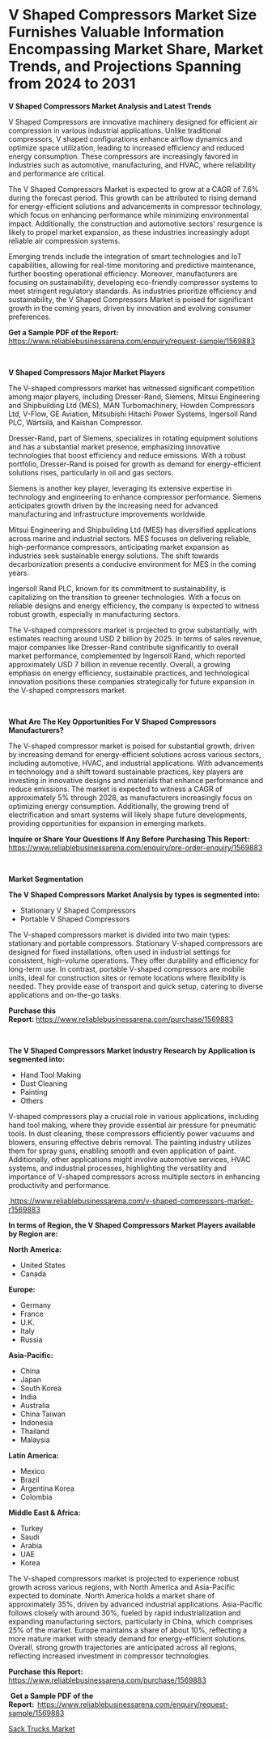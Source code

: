 <p><h1>V Shaped Compressors Market Size Furnishes Valuable Information Encompassing Market Share, Market Trends, and Projections Spanning from 2024 to 2031</h1></p><p><strong>V Shaped Compressors Market Analysis and Latest Trends</strong></p>
<p><p>V Shaped Compressors are innovative machinery designed for efficient air compression in various industrial applications. Unlike traditional compressors, V shaped configurations enhance airflow dynamics and optimize space utilization, leading to increased efficiency and reduced energy consumption. These compressors are increasingly favored in industries such as automotive, manufacturing, and HVAC, where reliability and performance are critical.</p><p>The V Shaped Compressors Market is expected to grow at a CAGR of 7.6% during the forecast period. This growth can be attributed to rising demand for energy-efficient solutions and advancements in compressor technology, which focus on enhancing performance while minimizing environmental impact. Additionally, the construction and automotive sectors' resurgence is likely to propel market expansion, as these industries increasingly adopt reliable air compression systems.</p><p>Emerging trends include the integration of smart technologies and IoT capabilities, allowing for real-time monitoring and predictive maintenance, further boosting operational efficiency. Moreover, manufacturers are focusing on sustainability, developing eco-friendly compressor systems to meet stringent regulatory standards. As industries prioritize efficiency and sustainability, the V Shaped Compressors Market is poised for significant growth in the coming years, driven by innovation and evolving consumer preferences.</p></p>
<p><strong>Get a Sample PDF of the Report:&nbsp;</strong> <a href="https://www.reliablebusinessarena.com/enquiry/request-sample/1569883?utm_campaign=1892&utm_medium=2&utm_source=Github&utm_content=ia&utm_term=29122024&utm_id=v-shaped-compressors">https://www.reliablebusinessarena.com/enquiry/request-sample/1569883</a></p>
<p>&nbsp;</p>
<p><strong>V Shaped Compressors Major Market Players</strong></p>
<p><p>The V-shaped compressors market has witnessed significant competition among major players, including Dresser-Rand, Siemens, Mitsui Engineering and Shipbuilding Ltd (MES), MAN Turbomachinery, Howden Compressors Ltd, V-Flow, GE Aviation, Mitsubishi Hitachi Power Systems, Ingersoll Rand PLC, Wärtsilä, and Kaishan Compressor. </p><p>Dresser-Rand, part of Siemens, specializes in rotating equipment solutions and has a substantial market presence, emphasizing innovative technologies that boost efficiency and reduce emissions. With a robust portfolio, Dresser-Rand is poised for growth as demand for energy-efficient solutions rises, particularly in oil and gas sectors.</p><p>Siemens is another key player, leveraging its extensive expertise in technology and engineering to enhance compressor performance. Siemens anticipates growth driven by the increasing need for advanced manufacturing and infrastructure improvements worldwide.</p><p>Mitsui Engineering and Shipbuilding Ltd (MES) has diversified applications across marine and industrial sectors. MES focuses on delivering reliable, high-performance compressors, anticipating market expansion as industries seek sustainable energy solutions. The shift towards decarbonization presents a conducive environment for MES in the coming years.</p><p>Ingersoll Rand PLC, known for its commitment to sustainability, is capitalizing on the transition to greener technologies. With a focus on reliable designs and energy efficiency, the company is expected to witness robust growth, especially in manufacturing sectors.</p><p>The V-shaped compressors market is projected to grow substantially, with estimates reaching around USD 2 billion by 2025. In terms of sales revenue, major companies like Dresser-Rand contribute significantly to overall market performance, complemented by Ingersoll Rand, which reported approximately USD 7 billion in revenue recently. Overall, a growing emphasis on energy efficiency, sustainable practices, and technological innovation positions these companies strategically for future expansion in the V-shaped compressors market.</p></p>
<p>&nbsp;</p>
<p><strong>What Are The Key Opportunities For V Shaped Compressors Manufacturers?</strong></p>
<p><p>The V-shaped compressor market is poised for substantial growth, driven by increasing demand for energy-efficient solutions across various sectors, including automotive, HVAC, and industrial applications. With advancements in technology and a shift toward sustainable practices, key players are investing in innovative designs and materials that enhance performance and reduce emissions. The market is expected to witness a CAGR of approximately 5% through 2028, as manufacturers increasingly focus on optimizing energy consumption. Additionally, the growing trend of electrification and smart systems will likely shape future developments, providing opportunities for expansion in emerging markets.</p></p>
<p><strong>Inquire or Share Your Questions If Any Before Purchasing This Report:</strong> <a href="https://www.reliablebusinessarena.com/enquiry/pre-order-enquiry/1569883?utm_campaign=1892&utm_medium=2&utm_source=Github&utm_content=ia&utm_term=29122024&utm_id=v-shaped-compressors">https://www.reliablebusinessarena.com/enquiry/pre-order-enquiry/1569883</a></p>
<p>&nbsp;</p>
<p><strong>Market Segmentation</strong></p>
<p><strong>The V Shaped Compressors Market Analysis by types is segmented into:</strong></p>
<p><ul><li>Stationary V Shaped Compressors</li><li>Portable V Shaped Compressors</li></ul></p>
<p><p>The V-shaped compressors market is divided into two main types: stationary and portable compressors. Stationary V-shaped compressors are designed for fixed installations, often used in industrial settings for consistent, high-volume operations. They offer durability and efficiency for long-term use. In contrast, portable V-shaped compressors are mobile units, ideal for construction sites or remote locations where flexibility is needed. They provide ease of transport and quick setup, catering to diverse applications and on-the-go tasks.</p></p>
<p><strong>Purchase this Report:&nbsp;</strong><a href="https://www.reliablebusinessarena.com/purchase/1569883?utm_campaign=1892&utm_medium=2&utm_source=Github&utm_content=ia&utm_term=29122024&utm_id=v-shaped-compressors">https://www.reliablebusinessarena.com/purchase/1569883</a></p>
<p>&nbsp;</p>
<p><strong>The V Shaped Compressors Market Industry Research by Application is segmented into:</strong></p>
<p><ul><li>Hand Tool Making</li><li>Dust Cleaning</li><li>Painting</li><li>Others</li></ul></p>
<p><p>V-shaped compressors play a crucial role in various applications, including hand tool making, where they provide essential air pressure for pneumatic tools. In dust cleaning, these compressors efficiently power vacuums and blowers, ensuring effective debris removal. The painting industry utilizes them for spray guns, enabling smooth and even application of paint. Additionally, other applications might involve automotive services, HVAC systems, and industrial processes, highlighting the versatility and importance of V-shaped compressors across multiple sectors in enhancing productivity and performance.</p></p>
<p><a href="https://www.reliablebusinessarena.com/v-shaped-compressors-market-r1569883?utm_campaign=1892&utm_medium=2&utm_source=Github&utm_content=ia&utm_term=29122024&utm_id=v-shaped-compressors">&nbsp;https://www.reliablebusinessarena.com/v-shaped-compressors-market-r1569883</a></p>
<p><strong>In terms of Region, the V Shaped Compressors Market Players available by Region are:</strong></p>
<p>
    <p> <strong> North America: </strong>
        <ul>
            <li>United States</li>
            <li>Canada</li>
        </ul>
        </p> 
    <p> <strong> Europe: </strong>
        <ul>
            <li>Germany</li>
            <li>France</li>
            <li>U.K.</li>
            <li>Italy</li>
            <li>Russia</li>
        </ul>
        </p> 
    <p> <strong> Asia-Pacific: </strong>
        <ul>
            <li>China</li>
            <li>Japan</li>
            <li>South Korea</li>
            <li>India</li>
            <li>Australia</li>
            <li>China Taiwan</li>
            <li>Indonesia</li>
            <li>Thailand</li>
            <li>Malaysia</li>
        </ul>
        </p> 
    <p> <strong> Latin America: </strong>
        <ul>
            <li>Mexico</li>
            <li>Brazil</li>
            <li>Argentina Korea</li>
            <li>Colombia</li>
        </ul>
        </p> 
    <p> <strong> Middle East & Africa: </strong>
        <ul>
            <li>Turkey</li>
            <li>Saudi</li>
            <li>Arabia</li>
            <li>UAE</li>
            <li>Korea</li>
        </ul>
    </p>
    </p>
<p><p>The V-shaped compressors market is projected to experience robust growth across various regions, with North America and Asia-Pacific expected to dominate. North America holds a market share of approximately 35%, driven by advanced industrial applications. Asia-Pacific follows closely with around 30%, fueled by rapid industrialization and expanding manufacturing sectors, particularly in China, which comprises 25% of the market. Europe maintains a share of about 10%, reflecting a more mature market with steady demand for energy-efficient solutions. Overall, strong growth trajectories are anticipated across all regions, reflecting increased investment in compressor technologies.</p></p>
<p><strong>Purchase this Report: </strong><a href="https://www.reliablebusinessarena.com/purchase/1569883?utm_campaign=1892&utm_medium=2&utm_source=Github&utm_content=ia&utm_term=29122024&utm_id=v-shaped-compressors">https://www.reliablebusinessarena.com/purchase/1569883</a></p>
<p>&nbsp;<strong>Get a Sample PDF of the Report:&nbsp;&nbsp;</strong><a href="https://www.reliablebusinessarena.com/enquiry/request-sample/1569883?utm_campaign=1892&utm_medium=2&utm_source=Github&utm_content=ia&utm_term=29122024&utm_id=v-shaped-compressors">https://www.reliablebusinessarena.com/enquiry/request-sample/1569883</a></p>
<p><strong></strong></p>
<p><p><a href="https://github.com/provorikovar/Market-Research-Report-List-6/blob/main/sack-trucks-market.md?utm_campaign=1892&utm_medium=2&utm_source=Github&utm_content=ia&utm_term=29122024&utm_id=v-shaped-compressors">Sack Trucks Market</a></p></p>